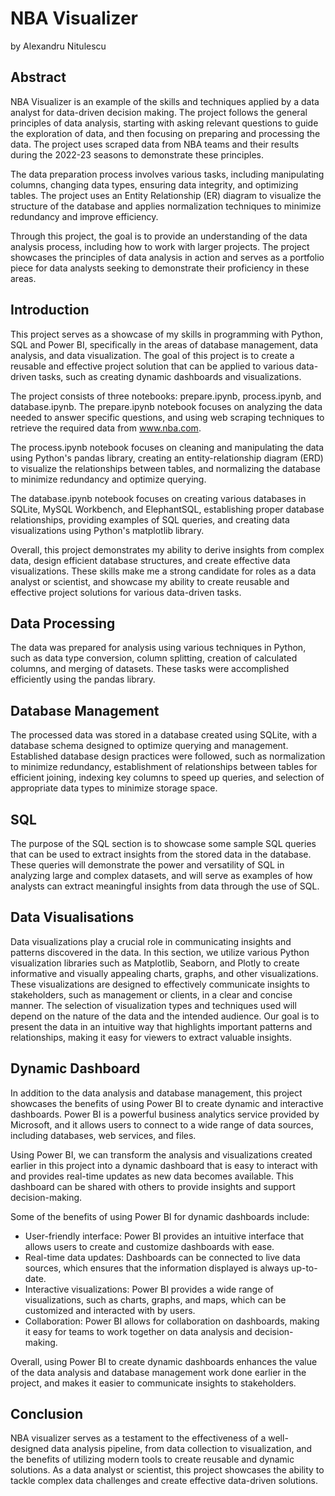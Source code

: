 # NBA Visualizer
by Alexandru Nitulescu

## Abstract
NBA Visualizer is an example of the skills and techniques applied by a data analyst for data-driven decision making. The project follows the general principles of data analysis, starting with asking relevant questions to guide the exploration of data, and then focusing on preparing and processing the data. The project uses scraped data from NBA teams and their results during the 2022-23 seasons to demonstrate these principles.

The data preparation process involves various tasks, including manipulating columns, changing data types, ensuring data integrity, and optimizing tables. The project uses an Entity Relationship (ER) diagram to visualize the structure of the database and applies normalization techniques to minimize redundancy and improve efficiency.

Through this project, the goal is to provide an understanding of the data analysis process, including how to work with larger projects. The project showcases the principles of data analysis in action and serves as a portfolio piece for data analysts seeking to demonstrate their proficiency in these areas.

## Introduction
This project serves as a showcase of my skills in programming with Python, SQL and Power BI, specifically in the areas of database management, data analysis, and data visualization. The goal of this project is to create a reusable and effective project solution that can be applied to various data-driven tasks, such as creating dynamic dashboards and visualizations.

The project consists of three notebooks: prepare.ipynb, process.ipynb, and database.ipynb. The prepare.ipynb notebook focuses on analyzing the data needed to answer specific questions, and using web scraping techniques to retrieve the required data from www.nba.com.

The process.ipynb notebook focuses on cleaning and manipulating the data using Python's pandas library, creating an entity-relationship diagram (ERD) to visualize the relationships between tables, and normalizing the database to minimize redundancy and optimize querying.

The database.ipynb notebook focuses on creating various databases in SQLite, MySQL Workbench, and ElephantSQL, establishing proper database relationships, providing examples of SQL queries, and creating data visualizations using Python's matplotlib library.

Overall, this project demonstrates my ability to derive insights from complex data, design efficient database structures, and create effective data visualizations. These skills make me a strong candidate for roles as a data analyst or scientist, and showcase my ability to create reusable and effective project solutions for various data-driven tasks.


## Data Processing
The data was prepared for analysis using various techniques in Python, such as data type conversion, column splitting, creation of calculated columns, and merging of datasets. These tasks were accomplished efficiently using the pandas library.

## Database Management
The processed data was stored in a database created using SQLite, with a database schema designed to optimize querying and management. Established database design practices were followed, such as normalization to minimize redundancy, establishment of relationships between tables for efficient joining, indexing key columns to speed up queries, and selection of appropriate data types to minimize storage space.

## SQL
The purpose of the SQL section is to showcase some sample SQL queries that can be used to extract insights from the stored data in the database. These queries will demonstrate the power and versatility of SQL in analyzing large and complex datasets, and will serve as examples of how analysts can extract meaningful insights from data through the use of SQL.

## Data Visualisations
Data visualizations play a crucial role in communicating insights and patterns discovered in the data. In this section, we utilize various Python visualization libraries such as Matplotlib, Seaborn, and Plotly to create informative and visually appealing charts, graphs, and other visualizations. These visualizations are designed to effectively communicate insights to stakeholders, such as management or clients, in a clear and concise manner. The selection of visualization types and techniques used will depend on the nature of the data and the intended audience. Our goal is to present the data in an intuitive way that highlights important patterns and relationships, making it easy for viewers to extract valuable insights.

## Dynamic Dashboard
In addition to the data analysis and database management, this project showcases the benefits of using Power BI to create dynamic and interactive dashboards. Power BI is a powerful business analytics service provided by Microsoft, and it allows users to connect to a wide range of data sources, including databases, web services, and files.

Using Power BI, we can transform the analysis and visualizations created earlier in this project into a dynamic dashboard that is easy to interact with and provides real-time updates as new data becomes available. This dashboard can be shared with others to provide insights and support decision-making.

Some of the benefits of using Power BI for dynamic dashboards include:
* User-friendly interface: Power BI provides an intuitive interface that allows users to create and customize dashboards with ease.
* Real-time data updates: Dashboards can be connected to live data sources, which ensures that the information displayed is always up-to-date.
* Interactive visualizations: Power BI provides a wide range of visualizations, such as charts, graphs, and maps, which can be customized and interacted with by users.
* Collaboration: Power BI allows for collaboration on dashboards, making it easy for teams to work together on data analysis and decision-making.

Overall, using Power BI to create dynamic dashboards enhances the value of the data analysis and database management work done earlier in the project, and makes it easier to communicate insights to stakeholders.

## Conclusion
NBA visualizer serves as a testament to the effectiveness of a well-designed data analysis pipeline, from data collection to visualization, and the benefits of utilizing modern tools to create reusable and dynamic solutions. As a data analyst or scientist, this project showcases the ability to tackle complex data challenges and create effective data-driven solutions.